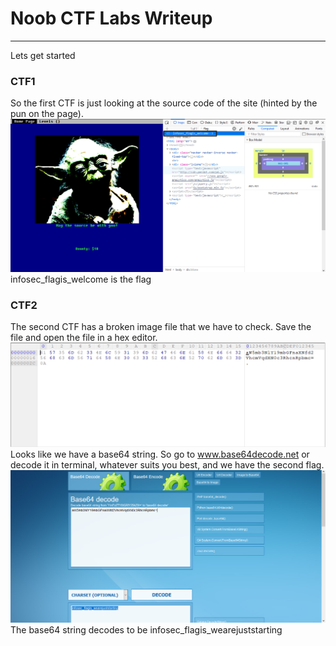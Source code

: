 # Noob CTF Labs Writeup 
 ---
 Lets get started
 ### CTF1
 So the first CTF is just looking at the source code of the site (hinted by the pun on the page). 
 ![CTF 1 Screenshot](CTF1.png)
 infosec_flagis_welcome is the flag
 
  ### CTF2
  The second CTF has a broken image file that we have to check. Save the file and open the file in a hex editor. 
   ![CTF 2.1 Screenshot](CTF2.1.png)
   Looks like we have a base64 string. So go to www.base64decode.net or decode it in terminal, whatever suits you best, and we have the second flag.
   ![CTF 2.2 Screenshot](CTF2.2.png)
   The base64 string decodes to be infosec_flagis_wearejuststarting
                                                                          
